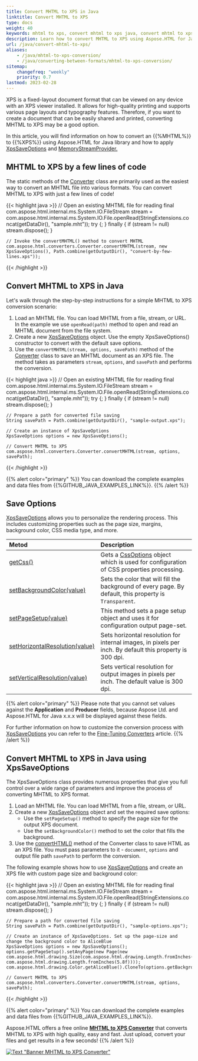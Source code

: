 ```yaml
---
title: Convert MHTML to XPS in Java
linktitle: Convert MHTML to XPS
type: docs
weight: 40
keywords: mhtml to xps, convert mhtml to xps java, convert mhtml to xps, mhtml to xps conversion, mhtml to xps converter, save options, stream provider, java code
description: Learn how to convert MHTML to XPS using Aspose.HTML for Java library. Consider various MHTML to XPS conversion scenarios in Java code.
url: /java/convert-mhtml-to-xps/
aliases: 
    - /java/mhtml-to-xps-conversion/
    - /java/converting-between-formats/mhtml-to-xps-conversion/
sitemap:
    changefreq: "weekly"
    priority: 0.7
lastmod: 2023-02-28
---
```


<link href="./../style.css" rel="stylesheet" type="text/css" />

XPS is a fixed-layout document format that can be viewed on any device with an XPS viewer installed. It allows for high-quality printing and supports various page layouts and typography features. Therefore, if you want to create a document that can be easily shared and printed, converting MHTML to XPS may be a good option.

In this article, you will find information on how to convert an {{%MHTML%}} to {{%XPS%}} using Aspose.HTML for Java library and how to apply [XpsSaveOptions](https://reference.aspose.com/html/java/com.aspose.html.saving/xpssaveoptions) and [MemoryStreamProvider.](https://reference.aspose.com/html/java/com.aspose.html/package-frame)

## **MHTML to XPS by a few lines of code**

The static methods of the [Converter](https://reference.aspose.com/html/java/com.aspose.html.converters/converter) class are primarily used as the easiest way to convert an MHTML file into various formats. You can convert MHTML to XPS with just a few lines of code!

{{< highlight java >}}
    // Open an existing MHTML file for reading
    final  com.aspose.html.internal.ms.System.IO.FileStream stream = com.aspose.html.internal.ms.System.IO.File.openRead(StringExtensions.concat(getDataDir(),  "sample.mht"));
    try
    {;
    }
    finally { if (stream != null) stream.dispose(); }

    // Invoke the convertMHTML() method to convert MHTML           
    com.aspose.html.converters.Converter.convertMHTML(stream, new XpsSaveOptions(), Path.combine(getOutputDir(), "convert-by-few-lines.xps"));
{{< /highlight >}}

## **Convert MHTML to XPS in Java**

Let's walk through the step-by-step instructions for a simple MHTML to XPS conversion scenario:

1. Load an MHTML file. You can load MHTML from a file, stream, or URL. In the example we use `openRead(path)` method to open and read an MHTML document from the file system.
1. Create a new [XpsSaveOptions](https://reference.aspose.com/html/java/com.aspose.html.saving/xpssaveoptions) object. Use the empty XpsSaveOptions() constructor to convert with the default save options.
1. Use the `сonvertMHTML(stream, options, savePath)` method of the [Converter](https://reference.aspose.com/html/java/com.aspose.html.converters/converter) class to save an MHTML document as an XPS file. The method takes as parameters `stream`, `options`, and `savePath` and performs the conversion.

{{< highlight java >}}
    // Open an existing MHTML file for reading
    final  com.aspose.html.internal.ms.System.IO.FileStream stream = com.aspose.html.internal.ms.System.IO.File.openRead(StringExtensions.concat(getDataDir(),  "sample.mht"));
    try
    {;
    }
    finally { if (stream != null) stream.dispose(); }

    // Prepare a path for converted file saving 
    String savePath = Path.combine(getOutputDir(), "sample-output.xps");

    // Create an instance of XpsSaveOptions
    XpsSaveOptions options = new XpsSaveOptions();

    // Convert MHTML to XPS
    com.aspose.html.converters.Converter.convertMHTML(stream, options, savePath);
{{< /highlight >}}

{{% alert color="primary" %}}
You can download the complete examples and data files from {{%GITHUB_JAVA_EXAMPLES_LINK%}}.
{{% /alert %}}

## **Save Options**

[XpsSaveOptions](https://reference.aspose.com/html/java/com.aspose.html.saving/xpssaveoptions) allows you to personalize the rendering process. This includes customizing properties such as the page size, margins, background color, CSS media type, and more.

| Metod                                                     | Description                                                  |
| :----------------------------------------------------------- | :----------------------------------------------------------- |
| [getCss()](https://reference.aspose.com/html/java/com.aspose.html.rendering/RenderingOptions#getCss--) | Gets a [CssOptions](https://reference.aspose.com/html/java/com.aspose.html.rendering/CssOptions) object which is used for configuration of CSS properties processing. |
| [setBackgroundColor(value)](https://reference.aspose.com/html/java/com.aspose.html.rendering/RenderingOptions#setBackgroundColor-com.aspose.ms.System.Drawing.Color-) | Sets the color that will fill the background of every page. By default, this property is `Transparent`. |
| [setPageSetup(value)](https://reference.aspose.com/html/java/com.aspose.html.rendering/RenderingOptions#setPageSetup-com.aspose.rendering.PageSetup-) | This method sets a page setup object and uses it for configuration output page-set. |
| [setHorizontalResolution(value)](https://reference.aspose.com/html/java/com.aspose.html.rendering/RenderingOptions#setHorizontalResolution-com.aspose.drawing.Resolution-) | Sets horizontal resolution for internal images, in pixels per inch. By default this property is 300 dpi.|
| [setVerticalResolution(value)](https://reference.aspose.com/html/java/com.aspose.html.rendering/RenderingOptions#setVerticalResolution-com.aspose.drawing.Resolution-) | Sets vertical resolution for output images in pixels per inch. The default value is 300 dpi. |

{{% alert color="primary" %}}
Please note that you cannot set values against the **Application** and **Producer** fields, because Aspose Ltd. and Aspose.HTML for Java x.x.x will be displayed against these fields.

For further information on how to customize the conversion process with [XpsSaveOptions](https://reference.aspose.com/html/java/com.aspose.html.saving/XpsSaveOptions) you can refer to the [Fine-Tuning Converters](/html/java/converting-between-formats/fine-tuning-converters/) article.
{{% /alert %}}

## **Convert MHTML to XPS in Java using XpsSaveOptions**

The XpsSaveOptions class provides numerous properties that give you full control over a wide range of parameters and improve the process of converting MHTML to XPS format. 

1. Load an MHTML file. You can load MHTML from a file, stream, or URL.
1. Create a new [XpsSaveOptions](https://reference.aspose.com/html/java/com.aspose.html.saving/xpssaveoptions) object and set the required save options:
    - Use the `setPageSetup()` method to specify the page size for the output XPS document.
    - Use the `setBackgroundColor()` method to set the color that fills the background.
1. Use the [convertHTML()](https://reference.aspose.com/html/java/com.aspose.html.converters/converter) method of the Converter class to save HTML as an XPS file. You must pass parameters to it - `document`, `options` and output file path `savePath` to perform the conversion.

The following example shows how to use [XpsSaveOptions](https://reference.aspose.com/html/java/com.aspose.html.saving/xpssaveoptions) and create an XPS file with custom page size and background color:

{{< highlight java >}}
    // Open an existing MHTML file for reading
    final  com.aspose.html.internal.ms.System.IO.FileStream stream = com.aspose.html.internal.ms.System.IO.File.openRead(StringExtensions.concat(getDataDir(),  "sample.mht"));
    try
    {;
    }
    finally { if (stream != null) stream.dispose(); }

    // Prepare a path for converted file saving 
    String savePath = Path.combine(getOutputDir(), "sample-options.xps");

    // Create an instance of XpsSaveOptions. Set up the page-size and change the background color to AliceBlue 
    XpsSaveOptions options = new XpsSaveOptions();
    options.getPageSetup().setAnyPage(new Page(new com.aspose.html.drawing.Size(com.aspose.html.drawing.Length.fromInches(8.3f), com.aspose.html.drawing.Length.fromInches(5.8f))));
    com.aspose.html.drawing.Color.getAliceBlue().CloneTo(options.getBackgroundColor());

    // Convert MHTML to XPS
    com.aspose.html.converters.Converter.convertMHTML(stream, options, savePath);
{{< /highlight >}}

<!--## **Output Stream Providers**

You can implement the [MemoryStreamProvider](https://reference.aspose.com/html/java/com.aspose.html/package-frame) interface to manually control the process of saving files in remote storage such as the cloud or database. This interface works as a callback object that creates a stream at the beginning of the document/page (depending on the output format) and releases the created stream after rendering the document/page. By implementing this interface, you can fully control the file creation process in remote storage.

Aspose.HTML for Java offers a variety of output formats for rendering tasks. Some of these formats produce a single output file (for instance PDF, {{%XPS%}}), others create multiple files (Image formats JPG, PNG, etc.).

The following example demonstrates how to implement and use a custom *MemoryStreamProvider* in your Java application:

{{< highlight java >}}

{{< /highlight >}}

{{< highlight java >}}

{{< /highlight >}}-->

{{% alert color="primary" %}}
You can download the complete examples and data files from {{%GITHUB_JAVA_EXAMPLES_LINK%}}.

Aspose.HTML offers a free online [**MHTML to XPS Converter**](https://products.aspose.app/html/conversion/mhtml-to-xps) that converts MHTML to XPS with high quality, easy and fast. Just upload, convert your files and get results in a few seconds!
{{% /alert %}}

<a href="https://products.aspose.app/html/conversion/mhtml-to-xps" target="_blank">![Text "Banner MHTML to XPS Converter"](./../../images/mhtml-to-xps.png#center)</a>
